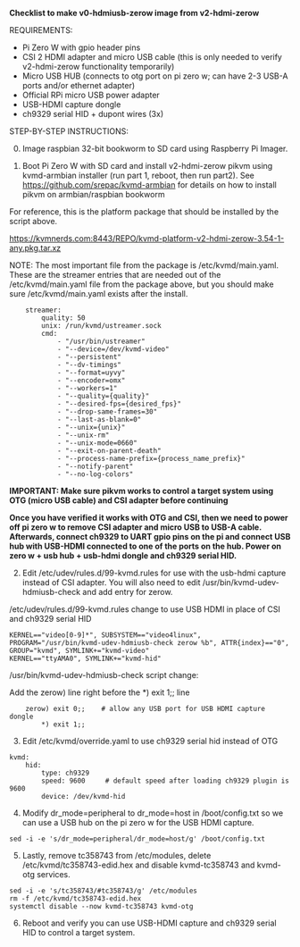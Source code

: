 **Checklist to make v0-hdmiusb-zerow image from v2-hdmi-zerow**


REQUIREMENTS:

- Pi Zero W with gpio header pins
- CSI 2 HDMI adapter and micro USB cable (this is only needed to verify v2-hdmi-zerow functionality temporarily)
- Micro USB HUB (connects to otg port on pi zero w; can have 2-3 USB-A ports and/or ethernet adapter)
- Official RPi micro USB power adapter
- USB-HDMI capture dongle
- ch9329 serial HID + dupont wires (3x)


STEP-BY-STEP INSTRUCTIONS:

0.  Image raspbian 32-bit bookworm to SD card using Raspberry Pi Imager.

1.  Boot Pi Zero W with SD card and install v2-hdmi-zerow pikvm using kvmd-armbian installer (run part 1, reboot, then run part2).  See https://github.com/srepac/kvmd-armbian for details on how to install pikvm on armbian/raspbian bookworm

For reference, this is the platform package that should be installed by the script above.

  https://kvmnerds.com:8443/REPO/kvmd-platform-v2-hdmi-zerow-3.54-1-any.pkg.tar.xz

NOTE:  The most important file from the package is /etc/kvmd/main.yaml.  These are the streamer entries that are needed out of the /etc/kvmd/main.yaml file from the package above, but you should make sure /etc/kvmd/main.yaml exists after the install.
```
    streamer:
        quality: 50
        unix: /run/kvmd/ustreamer.sock
        cmd:
            - "/usr/bin/ustreamer"
            - "--device=/dev/kvmd-video"
            - "--persistent"
            - "--dv-timings"
            - "--format=uyvy"
            - "--encoder=omx"
            - "--workers=1"
            - "--quality={quality}"
            - "--desired-fps={desired_fps}"
            - "--drop-same-frames=30"
            - "--last-as-blank=0"
            - "--unix={unix}"
            - "--unix-rm"
            - "--unix-mode=0660"
            - "--exit-on-parent-death"
            - "--process-name-prefix={process_name_prefix}"
            - "--notify-parent"
            - "--no-log-colors"
```

**IMPORTANT:  Make sure pikvm works to control a target system using OTG (micro USB cable) and CSI adapter before continuing**

**Once you have verified it works with OTG and CSI, then we need to power off pi zero w to remove CSI adapter and micro USB to USB-A cable.  Afterwards, connect ch9329 to UART gpio pins on the pi and connect USB hub with USB-HDMI connected to one of the ports on the hub.  Power on zero w + usb hub + usb-hdmi dongle and ch9329 serial HID.**


2.  Edit /etc/udev/rules.d/99-kvmd.rules for use with the usb-hdmi capture instead of CSI adapter.  You will also need to edit /usr/bin/kvmd-udev-hdmiusb-check and add entry for zerow.

/etc/udev/rules.d/99-kvmd.rules change to use USB HDMI in place of CSI and ch9329 serial HID
```
KERNEL=="video[0-9]*", SUBSYSTEM=="video4linux", PROGRAM="/usr/bin/kvmd-udev-hdmiusb-check zerow %b", ATTR{index}=="0", GROUP="kvmd", SYMLINK+="kvmd-video"
KERNEL=="ttyAMA0", SYMLINK+="kvmd-hid"
```

/usr/bin/kvmd-udev-hdmiusb-check script change:

Add the zerow) line right before the *) exit 1;; line
```
	zerow) exit 0;;    # allow any USB port for USB HDMI capture dongle
        *) exit 1;;
```

3.  Edit /etc/kvmd/override.yaml to use ch9329 serial hid instead of OTG
```
kvmd:
    hid:
        type: ch9329
        speed: 9600     # default speed after loading ch9329 plugin is 9600
        device: /dev/kvmd-hid
```

4.  Modify dr_mode=peripheral to dr_mode=host in /boot/config.txt so we can use a USB hub on the pi zero w for the USB HDMI capture.
```
sed -i -e 's/dr_mode=peripheral/dr_mode=host/g' /boot/config.txt
```


5.  Lastly, remove tc358743 from /etc/modules, delete /etc/kvmd/tc358743-edid.hex and disable kvmd-tc358743 and kvmd-otg services.
```
sed -i -e 's/tc358743/#tc358743/g' /etc/modules
rm -f /etc/kvmd/tc358743-edid.hex
systemctl disable --now kvmd-tc358743 kvmd-otg
```

6.  Reboot and verify you can use USB-HDMI capture and ch9329 serial HID to control a target system.
